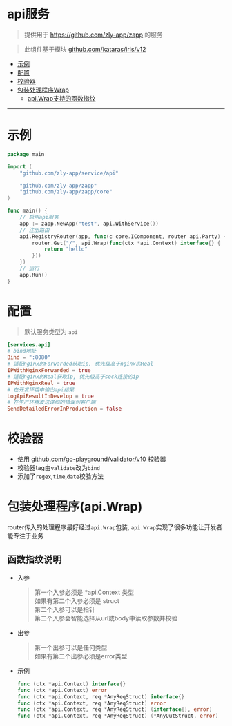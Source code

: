 
# api服务

> 提供用于 https://github.com/zly-app/zapp 的服务

> 此组件基于模块 [github.com/kataras/iris/v12](https://github.com/kataras/iris)

<!-- TOC -->

- [示例](#%E7%A4%BA%E4%BE%8B)
- [配置](#%E9%85%8D%E7%BD%AE)
- [校验器](#%E6%A0%A1%E9%AA%8C%E5%99%A8)
- [包装处理程序Wrap](#%E5%8C%85%E8%A3%85%E5%A4%84%E7%90%86%E7%A8%8B%E5%BA%8Fwrap)
    - [api.Wrap支持的函数指纹](#apiwrap%E6%94%AF%E6%8C%81%E7%9A%84%E5%87%BD%E6%95%B0%E6%8C%87%E7%BA%B9)

<!-- /TOC -->

---

# 示例

```go
package main

import (
	"github.com/zly-app/service/api"

	"github.com/zly-app/zapp"
	"github.com/zly-app/zapp/core"
)

func main() {
	// 启用api服务
	app := zapp.NewApp("test", api.WithService())
	// 注册路由
	api.RegistryRouter(app, func(c core.IComponent, router api.Party) {
		router.Get("/", api.Wrap(func(ctx *api.Context) interface{} {
			return "hello"
		}))
	})
	// 运行
	app.Run()
}
```

# 配置

> 默认服务类型为 `api`

```toml
[services.api]
# bind地址
Bind = ":8080"
# 适配nginx的Forwarded获取ip, 优先级高于nginx的Real
IPWithNginxForwarded = true
# 适配nginx的Real获取ip, 优先级高于sock连接的ip
IPWithNginxReal = true
# 在开发环境中输出api结果
LogApiResultInDevelop = true
# 在生产环境发送详细的错误到客户端
SendDetailedErrorInProduction = false
```

# 校验器

+ 使用 [github.com/go-playground/validator/v10](https://github.com/go-playground/validator) 校验器
+ 校验器tag由`validate`改为`bind`
+ 添加了`regex`,`time`,`date`校验方法

# 包装处理程序(api.Wrap)

router传入的处理程序最好经过`api.Wrap`包装, `api.Wrap`实现了很多功能让开发者能专注于业务

## 函数指纹说明

+ 入参
  > 第一个入参必须是 *api.Context 类型<br>
  > 如果有第二个入参必须是 struct<br>
  > 第二个入参可以是指针<br>
  > 第二个入参会智能选择从url或body中读取参数并校验

+ 出参
  > 第一个出参可以是任何类型<br>
  > 如果有第二个出参必须是error类型
  
+ 示例

    ```go
    func (ctx *api.Context) interface{}
    func (ctx *api.Context) error
    func (ctx *api.Context, req *AnyReqStruct) interface{}
    func (ctx *api.Context, req *AnyReqStruct) error
    func (ctx *api.Context, req *AnyReqStruct) (interface{}, error)
    func (ctx *api.Context, req *AnyReqStruct) (*AnyOutStruct, error)
    ```
